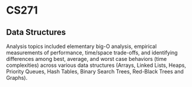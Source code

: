 # CS271

## Data Structures

Analysis topics included elementary big-O analysis, empirical measurements of performance,
time/space trade-offs, and identifying differences among best, average, and worst
case behaviors (time complexities) across various data structures (Arrays, Linked Lists, Heaps, Priority Queues, Hash Tables, Binary Search Trees, Red-Black Trees and Graphs).


